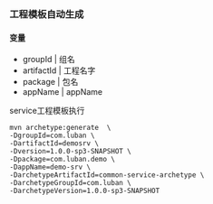 ### 工程模板自动生成

#### 变量

* groupId    | 组名
* artifactId | 工程名字
* package    | 包名
* appName    | appName


service工程模板执行
```shell
mvn archetype:generate  \
-DgroupId=com.luban \
-DartifactId=demosrv \
-Dversion=1.0.0-sp3-SNAPSHOT \
-Dpackage=com.luban.demo \
-DappName=demo-srv \
-DarchetypeArtifactId=common-service-archetype \
-DarchetypeGroupId=com.luban \
-DarchetypeVersion=1.0.0-sp3-SNAPSHOT
```
